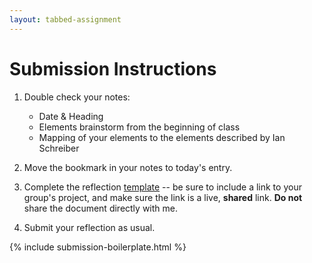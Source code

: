 ```yaml
---
layout: tabbed-assignment
---
```


# Submission Instructions

1. Double check your notes:
   - Date & Heading
   - Elements brainstorm from the beginning of class
   - Mapping of your elements to the elements described by Ian Schreiber
1. Move the bookmark in your notes to today's entry.

1. Complete the reflection [template][] -- be sure to include a link to your group's project, and make sure the link is a live, **shared** link. **Do not** share the document directly with me.
1. Submit your reflection as usual.

{% include submission-boilerplate.html %}

<!-- Don't edit links here, change them in _data/assignment.yml instead, -->

[slides]: <{{site.data.assignment.slides}}>
[template]: <{{site.data.assignment.template}}>
